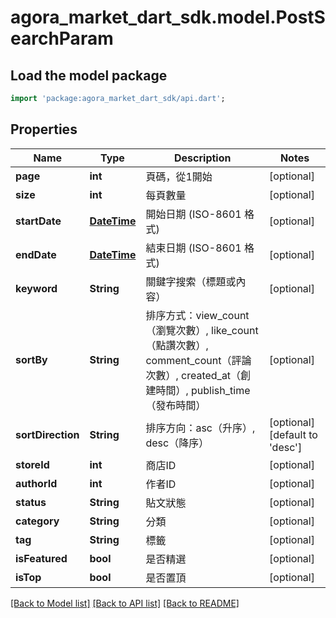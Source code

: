 # agora_market_dart_sdk.model.PostSearchParam

## Load the model package
```dart
import 'package:agora_market_dart_sdk/api.dart';
```

## Properties
Name | Type | Description | Notes
------------ | ------------- | ------------- | -------------
**page** | **int** | 頁碼，從1開始 | [optional] 
**size** | **int** | 每頁數量 | [optional] 
**startDate** | [**DateTime**](DateTime.md) | 開始日期 (ISO-8601 格式) | [optional] 
**endDate** | [**DateTime**](DateTime.md) | 結束日期 (ISO-8601 格式) | [optional] 
**keyword** | **String** | 關鍵字搜索（標題或內容） | [optional] 
**sortBy** | **String** | 排序方式：view_count（瀏覽次數）, like_count（點讚次數）, comment_count（評論次數）, created_at（創建時間）, publish_time（發布時間） | [optional] 
**sortDirection** | **String** | 排序方向：asc（升序）, desc（降序） | [optional] [default to 'desc']
**storeId** | **int** | 商店ID | [optional] 
**authorId** | **int** | 作者ID | [optional] 
**status** | **String** | 貼文狀態 | [optional] 
**category** | **String** | 分類 | [optional] 
**tag** | **String** | 標籤 | [optional] 
**isFeatured** | **bool** | 是否精選 | [optional] 
**isTop** | **bool** | 是否置頂 | [optional] 

[[Back to Model list]](../README.md#documentation-for-models) [[Back to API list]](../README.md#documentation-for-api-endpoints) [[Back to README]](../README.md)


